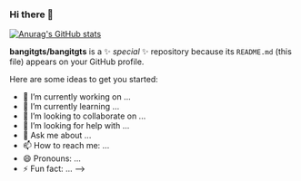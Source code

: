 ### Hi there 👋
[![Anurag's GitHub stats](https://github-readme-stats.vercel.app/api?username=bangitgts&theme=dark&show_icons=true)](https://github.com/bangitgts/github-readme-stats)

**bangitgts/bangitgts** is a ✨ _special_ ✨ repository because its `README.md` (this file) appears on your GitHub profile.

Here are some ideas to get you started:

- 🔭 I’m currently working on ...
- 🌱 I’m currently learning ...
- 👯 I’m looking to collaborate on ...
- 🤔 I’m looking for help with ...
- 💬 Ask me about ...
- 📫 How to reach me: ...
- 😄 Pronouns: ...
- ⚡ Fun fact: ...
-->
